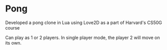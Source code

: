 # Pong
Developed a pong clone in Lua using Love2D as a part of Harvard's CS50G course

Can play as 1 or 2 players. In single player mode, the player 2 will move on its own.

